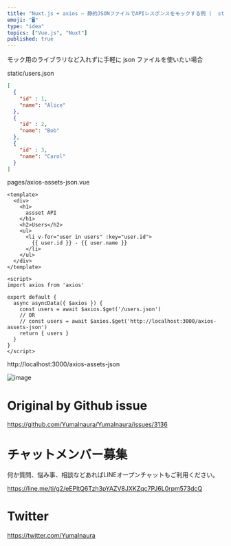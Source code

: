 ```yaml
---
title: "Nuxt.js + axios – 静的JSONファイルでAPIレスポンスをモックする例 (  static json file like "
emoji: "🖥"
type: "idea"
topics: ["Vue.js", "Nuxt"]
published: true
---
```


モック用のライブラリなど入れずに手軽に json ファイルを使いたい場合


static/users.json

```json
[
  {
    "id" : 1,
    "name": "Alice"
  },
  {
    "id" : 2,
    "name": "Bob"
  },
  {
    "id" : 3,
    "name": "Carol"
  }
]

```


pages/axios-assets-json.vue


```vue
<template>
  <div>
    <h1>
      assset API
    </h1>
    <h2>Users</h2>
    <ul>
      <li v-for="user in users" :key="user.id">
        {{ user.id }} - {{ user.name }}
      </li>
    </ul>
  </div>
</template>

<script>
import axios from 'axios'

export default {
  async asyncData({ $axios }) {
    const users = await $axios.$get('/users.json')
    // OR
    // const users = await $axios.$get('http://localhost:3000/axios-assets-json')
    return { users }
  }
}
</script>

```

http://localhost:3000/axios-assets-json

![image](https://user-images.githubusercontent.com/13635059/80937567-a1006500-8e10-11ea-9ec7-8bc97cee737a.png)


# Original by Github issue

https://github.com/YumaInaura/YumaInaura/issues/3136











<!-- Update From Qiita API -->

# チャットメンバー募集


何か質問、悩み事、相談などあればLINEオープンチャットもご利用ください。

https://line.me/ti/g2/eEPltQ6Tzh3pYAZV8JXKZqc7PJ6L0rpm573dcQ





# Twitter


https://twitter.com/YumaInaura


<!-- Update From Qiita API -->


